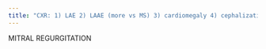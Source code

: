 ```yaml
---
title: "CXR: 1) LAE 2) LAAE (more vs MS) 3) cardiomegaly 4) cephalization (less v MS) Cz: 1) rheumatic heart disease 2) post-infarction papillary muscle dysfunction 3) MVP Ass: annular calcification LV, cardiomyopathy MITRAL ANNULUS CALCIFICATION: 1) &quot;C-shaped&quot; amorphous Ca+ 2) usually degenerative elderly women 3) usually minimal impact on function of the MV but marker of cardiovascular risk, CASEOUS CA+ MITRAL ANNULUS: round, tumorlike, broad-based Ca+ (usually posterior mitral annulus)"
---
```

MITRAL REGURGITATION

